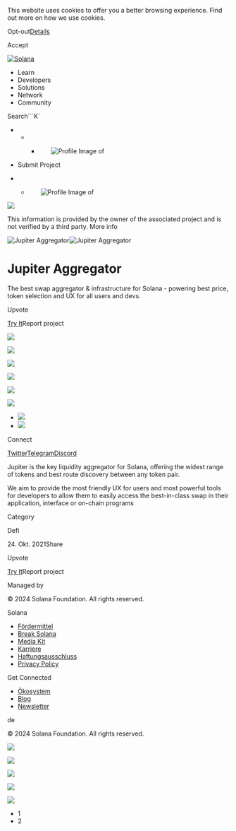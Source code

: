 This website uses cookies to offer you a better browsing experience. Find out
more on how we use cookies.

Opt-out[Details](/de/privacy-policy#collection-of-information)

Accept

[![Solana](/_next/static/media/logotype.e4df684f.svg)](/de)

  * Learn
  * Developers
  * Solutions
  * Network
  * Community

Search```K`

  *   *   * ![](data:image/svg+xml,%3csvg%20xmlns=%27http://www.w3.org/2000/svg%27%20version=%271.1%27%20width=%2728%27%20height=%2728%27/%3e)![Profile Image of ](/_next/static/media/ecosystem_user.7ebb52fa.svg)

  * Submit Project
  *   * ![](data:image/svg+xml,%3csvg%20xmlns=%27http://www.w3.org/2000/svg%27%20version=%271.1%27%20width=%2728%27%20height=%2728%27/%3e)![Profile Image of ](/_next/static/media/ecosystem_user.7ebb52fa.svg)

![](/_next/image?url=%2F_next%2Fstatic%2Fmedia%2Fhero.631479cd.png&w=3840&q=75)

This information is provided by the owner of the associated project and is not
verified by a third party. More info

![Jupiter
Aggregator](/_next/image?url=%2Fapi%2Fprojectimg%2Fckwgwihsj37197eysxrdkm67y7%3Ftype%3DLOGO&w=3840&q=75)![Jupiter
Aggregator](/_next/image?url=%2Fapi%2Fprojectimg%2Fckwgwihsj37197eysxrdkm67y7%3Ftype%3DLOGO&w=3840&q=75)

# Jupiter Aggregator

The best swap aggregator & infrastructure for Solana - powering best price,
token selection and UX for all users and devs.

Upvote

[Try It](https://jup.ag/swap/USDC-wSOL)Report project

![](/api/projectimg/ckwgwihsj37197eysxrdkm67y7?type=IMG&number=0)

![](/api/projectimg/ckwgwihsj37197eysxrdkm67y7?type=IMG&number=1)

![](/api/projectimg/ckwgwihsj37197eysxrdkm67y7?type=IMG&number=0)

![](/api/projectimg/ckwgwihsj37197eysxrdkm67y7?type=IMG&number=1)

![](/api/projectimg/ckwgwihsj37197eysxrdkm67y7?type=IMG&number=0)

![](/api/projectimg/ckwgwihsj37197eysxrdkm67y7?type=IMG&number=1)

  * ![](/_next/image?url=%2Fapi%2Fprojectimg%2Fckwgwihsj37197eysxrdkm67y7%3Ftype%3DIMG%26number%3D0&w=3840&q=75)
  * ![](/_next/image?url=%2Fapi%2Fprojectimg%2Fckwgwihsj37197eysxrdkm67y7%3Ftype%3DIMG%26number%3D1&w=3840&q=75)

Connect

[Twitter](https://twitter.com/JupiterExchange)[Telegram](https://t.me/jupiter_sdk)[Discord](http://discord.gg/jup)

Jupiter is the key liquidity aggregator for Solana, offering the widest range
of tokens and best route discovery between any token pair.

We aim to provide the most friendly UX for users and most powerful tools for
developers to allow them to easily access the best-in-class swap in their
application, interface or on-chain programs

Category

Defi

24\. Okt. 2021Share

Upvote

[Try It](https://jup.ag/swap/USDC-wSOL)Report project

Managed by

[](/de)

[](/youtube)[](/twitter)[](/discord)[](/reddit)[](/github)[](/telegram)

© 2024 Solana Foundation. All rights reserved.

Solana

  * [Fördermittel](https://solana.org/grants)
  * [Break Solana](https://break.solana.com/)
  * [Media Kit](/de/branding)
  * [Karriere](https://jobs.solana.com/)
  * [Haftungsausschluss](/de/tos)
  * [Privacy Policy](/de/privacy-policy)

Get Connected

  * [Ökosystem](/de/ecosystem)
  * [Blog](/de/news)
  * [Newsletter](/de/newsletter)

de

© 2024 Solana Foundation. All rights reserved.

![](/api/projectimg/ckwgwihsj37197eysxrdkm67y7?type=IMG&number=1)

![](/api/projectimg/ckwgwihsj37197eysxrdkm67y7?type=IMG&number=0)

![](/api/projectimg/ckwgwihsj37197eysxrdkm67y7?type=IMG&number=1)

![](/api/projectimg/ckwgwihsj37197eysxrdkm67y7?type=IMG&number=0)

![](/api/projectimg/ckwgwihsj37197eysxrdkm67y7?type=IMG&number=1)

  * 1
  * 2

